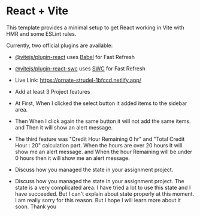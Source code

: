 # React + Vite

This template provides a minimal setup to get React working in Vite with HMR and some ESLint rules.

Currently, two official plugins are available:

- [@vitejs/plugin-react](https://github.com/vitejs/vite-plugin-react/blob/main/packages/plugin-react/README.md) uses [Babel](https://babeljs.io/) for Fast Refresh
- [@vitejs/plugin-react-swc](https://github.com/vitejs/vite-plugin-react-swc) uses [SWC](https://swc.rs/) for Fast Refresh
- Live Link: https://ornate-strudel-1bfccd.netlify.app/

- Add at least 3 Project features

- At First, When I clicked the select button it added items to the sidebar area.
- Then When I click again the same button it will not add the same items. and Then it will show an alert message.
- The third feature was "Credit Hour Remaining 0 hr" and "Total Credit Hour : 20" calculation part. When the hours are over 20 hours It will show me an alert message. and When the hour Remaining will be under 0 hours then it will show me an alert message.

- Discuss how you managed the state in your assignment project.

- Discuss how you managed the state in your assignment project. The state is a very complicated area. I have tried a lot to use this state and I have succeeded. But I can't explain about state properly at this moment. I am really sorry for this reason. But I hope I will learn more about it soon. Thank you
